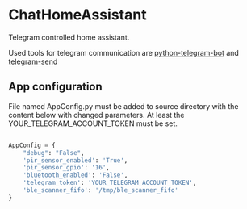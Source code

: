 # ChatHomeAssistant
Telegram controlled home assistant.

Used tools for telegram communication are [python-telegram-bot](https://github.com/python-telegram-bot/python-telegram-bot/tree/master) and [telegram-send](https://github.com/rahiel/telegram-send)


## App configuration
File named AppConfig.py must be added to source directory with the content below with changed parameters. At least the YOUR_TELEGRAM_ACCOUNT_TOKEN must be set.

```python

AppConfig = {
    "debug": "False",
    'pir_sensor_enabled': 'True',
    'pir_sensor_gpio': '16',
    'bluetooth_enabled': 'False',
    'telegram_token': 'YOUR_TELEGRAM_ACCOUNT_TOKEN',
    'ble_scanner_fifo': '/tmp/ble_scanner_fifo'
}

```
